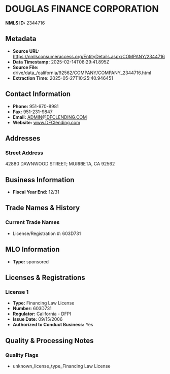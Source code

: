 # DOUGLAS FINANCE CORPORATION

**NMLS ID:** 2344716

## Metadata
- **Source URL:** https://nmlsconsumeraccess.org/EntityDetails.aspx/COMPANY/2344716
- **Data Timestamp:** 2025-02-14T08:29:41.895Z
- **Source File:** drive/data_/california/92562/COMPANY/COMPANY_2344716.html
- **Extraction Time:** 2025-05-27T10:25:40.946451

## Contact Information
- **Phone:** 951-970-8981
- **Fax:** 951-231-9847
- **Email:** ADMIN@DFCLENDING.COM
- **Website:** www.DFClending.com

## Addresses
### Street Address
42880 DAWNWOOD STREET; MURRIETA, CA 92562

## Business Information
- **Fiscal Year End:** 12/31

## Trade Names & History
### Current Trade Names
- License/Registration #: 603D731

## MLO Information
- **Type:** sponsored

## Licenses & Registrations

### License 1
- **Type:** Financing Law License
- **Number:** 603D731
- **Regulator:** California - DFPI
- **Issue Date:** 09/15/2006
- **Authorized to Conduct Business:** Yes

## Quality & Processing Notes
### Quality Flags
- unknown_license_type_Financing Law License
